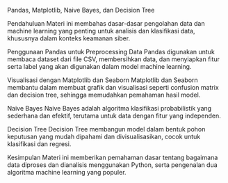 Pandas, Matplotlib, Naive Bayes, dan Decision Tree


Pendahuluan
Materi ini membahas dasar-dasar pengolahan data dan machine learning yang penting untuk analisis dan klasifikasi data, khususnya dalam konteks keamanan siber.

Penggunaan Pandas untuk Preprocessing Data
Pandas digunakan untuk membaca dataset dari file CSV, membersihkan data, dan menyiapkan fitur serta label yang akan digunakan dalam model machine learning.

Visualisasi dengan Matplotlib dan Seaborn
Matplotlib dan Seaborn membantu dalam membuat grafik dan visualisasi seperti confusion matrix dan decision tree, sehingga memudahkan pemahaman hasil model.

Naive Bayes
Naive Bayes adalah algoritma klasifikasi probabilistik yang sederhana dan efektif, terutama untuk data dengan fitur yang independen.

Decision Tree
Decision Tree membangun model dalam bentuk pohon keputusan yang mudah dipahami dan divisualisasikan, cocok untuk klasifikasi dan regresi.

Kesimpulan
Materi ini memberikan pemahaman dasar tentang bagaimana data diproses dan dianalisis menggunakan Python, serta pengenalan dua algoritma machine learning yang populer.
